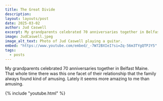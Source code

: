 ```yaml
---
title: The Great Divide
description: 
layout: layouts/post
date: 2025-03-02
author: Jud Caswell
excerpt: My grandparents celebrated 70 anniversaries together in Belfast Maine. That whole time there was this one facet of their relationship that the family always found kind of amusing. Lately it seems more amazing to me than amusing.
image: JudCaswell.jpeg
image_alt_text: Photo of Jud Caswell playing a guitar.
embed: "https://www.youtube.com/embed/_-7W72BXIeI?si=Zq-56m3TYgQTPJY5"
tags:
  - posts
---
```

My grandparents celebrated 70 anniversaries together in Belfast Maine. That whole time there was this one facet of their relationship that the family always found kind of amusing. Lately it seems more amazing to me than amusing.

{% include "youtube.html" %}